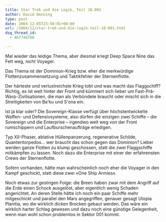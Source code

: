 ```yaml
---
title: Star Trek und die Logik, Teil 10.001
author: David Henning
type: post
date: 2004-12-05T23:50:01+00:00
url: /2004/12/star-trek-und-die-logik-teil-10-001.html
dsq_thread_id:
  - 467746788

---
```

Mal wieder das leidige Thema, aber diesmal kriegt Deep Space Nine das Fett weg, nicht Voyager.
  
Das Thema ist der Dominion-Krieg bzw. eher die merkwürdige Flottenzusammensetzung und Taktikfehler der Sternenflotte.
  
Der härteste und verlustreichste Krieg tobt und was macht das Flaggschiff? Richtig, es ist weit hinter der Front und kümmert sich lieber um Fast-Prä-Warp-Zivilisationen, die man als Verbündete braucht oder mischt sich in die Streitigkeiten von Ba&apos;ku und S&apos;ona ein.
  
Ist ja klar oder? Die Sovereign-Klasse verfügt über höchstentwickelte Waffen- und Defensivsysteme, also dürfen die einzigen zwei Schiffe &#8211; die Sovereign und die Enterprise &#8211; irgendwo weit weg von der Front rumschippern und Laufburschenaufträge erledigen.
  
Typ XII-Phaser, ablative Hüllenpanzerung, regenerative Schilde, Quantentorpedos&#8230; wer braucht das schon gegen das Dominion? Lieber werden ganze Flotten zu klump geschossen, statt die zwei Flaggschiffe mitkämpfen zu lassen. Noch dazu die Enterprise mit einer der erfahrensten Crews der Sternenflotte.
  
Sofern vorhanden, hätte man wahrscheinlich noch eher die Voyager in den Kampf geschickt, statt diese zwei »One Ship Armies«.

Noch etwas zur gestrigen Folge: die Breen haben zwar mit dem Angriff auf die Erde einen Schock ausgelöst, aber eigentlich wenig Schaden angerichtet. An deren Stelle hätte ich noch ein paar Schiffe mehr mitgeschickt und parallel den Mars angegriffen, genauer gesagt Utopia Planitia, wo die wirklich dicken Brocken gebaut werden. Das wäre ein wirklich harter Schlag gewesen und dazu noch eine günstige Gelegenheit, wenn man wohl schon problemlos in Sektor 001 kommt.